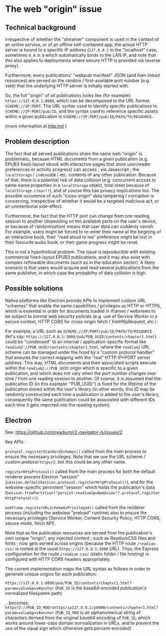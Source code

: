 # The web "origin" issue

## Technical background

Irrespective of whether the "streamer" component is used in the context of an online service, or of an offline self-contained app, the actual HTTP server is bound to a specific IP address (`127.0.0.1` in the "localhost" case, sometimes `0.0.0.0` which automatically binds to the LAN IP, and note that this also applies to deployments where secure HTTP is provided via reverse proxy).

Furthermore, every publications' "webpub manifest" JSON (and their linked resources) are served on the random / first-available port number (e.g. `3000`) that the underlying HTTP server is initially started with.

So, the full "origin" of *all* publications looks like (for example): `https://127.0.0.1:8080`, which can be decomposed to the URL format: `SCHEME://IP:PORT`. The URL syntax used to identify specific publications is: `SCHEME://IP:PORT/pub/ID`, and the syntax used to reference specific assets within a given publication is `SCHEME://IP:PORT/pub/ID/PATH/TO/RESOURCE`.

(more information at [http.md](http.md) )

## Problem description

The fact that all served publications share the same web "origin" is problematic, because HTML documents from a given publication (e.g. EPUB3 fixed-layout ebook with interactive pages that store user/reader preferences or activity progress) can access ; via Javascript ; the `localStorage` / `indexedDB` / etc. contents of any other publication. Because of that, there is a potential risk of data collision (e.g. concurrent access to same-name properties in a `localStorage` object, total reset because of `localStorage.clear()`), and of course this has privacy implications too. The possible occurence of such "cross-origin" data tampering / corruption is concerning, irrespective of whether it would be a targeted malicious act, or an unintentional side-effect.

Furthermore, the fact that the HTTP port can change from one reading session to another (depending on the available ports on the user's device, or because of randomization) means that user data can suddenly vanish. For example, users might be forced to re-enter their name at the begining of an interactive book, their "read aloud to me" preference might be lost in their favourite audio book, or their game progress might be reset.

This is not a hypothetical problem. The issue is reproducible with existing commercial fixed-layout EPUB3 publications, and it may also exist with complex reflowable documents (such as in the education sector). A likely scenario is that users would acquire and read several publications from the same publisher, in which case the probability of data collision is high.

## Possible solutions

Native platforms like Electron provide APIs to implement custom URL "schemes" that enable the same capabilities / privileges as HTTP or HTTPS, which is essential in order for documents loaded in iframes / webviews to be subject to normal web security policies (e.g. use of Service Worker in a secure context, HTTP CORS for cross-origin fetch / XmlHttpRequest, etc.).

For example, a URL such as `SCHEME://IP:PORT/pub/ID/PATH/TO/RESOURCE` (let's say: `https://127.0.0.1:3000/pub/PUB_UUID/contents/chapter1.html`) could be "condensed" to an internal / application-specific format like `readium2://PUB_UUID/contents/chapter1.html`, where the `readium2` URL scheme can be managed under the hood by a "custom protocol handler" that ensures the correct mapping with the "real" HTTP IP+PORT server address. This way, HTML documents and their associated scripts execute within the `readium2://PUB_UUID` origin which is specific to a given publication, and which does not vary when the port number changes over time / from one reading session to another. Of course, it is assumed that the publication ID (in this example: "PUB_UUID") is fixed for the lifetime of the publication stored within the user's library (in other words, this ID may be randomly constructed each time a publication is added to the user's library, consequently the same publication could be associated with different IDs each time it gets imported into the reading system).

## Electron

See: https://github.com/readium/r2-navigator-js/issues/2

Key APIs:

`protocol.registerStandardSchemes()` called from the main process to ensure the necessary privileges. Note that we use the URL scheme / custom protocol `httpsr2`, but this could be any other name.

`registerHttpProtocol()` called from the main process for both the default renderer process Electron "session" (`session.defaultSession.protocol.registerHttpProtocol()`), and for the webview-specific persistent "session" which holds the publication's data (`session.fromPartition("persist:readium2pubwebview").protocol.registerHttpProtocol()`).

`webFrame.registerURLSchemeAsPrivileged()` called from the renderer process (including the webview "preload" runtime) also to ensure the necessary privileges (Service Worker, Content Security Policy, HTTP CORS, secure mode, fetch API).

Note that as the publication resources are served from the publication's own unique "origin", any injected content ; such as ReadiumCSS files and fonts ; now gets served across origins (because the HTTP route `/readium-css/` is rooted at the usual `https://127.0.0.1:3000` URL). Thus, the Express configuration for the route `/readium-css/` (static folder / file hosting) is configured with HTTP CORS headers appropriately.

The current implementation maps the URL syntax as follows in order to generate unique origins for each publication:

`https://127.0.0.1:8000/pub/PUB_ID/contents/chapter1.html?param=value&p=v#anchor`
(`PUB_ID` is the base64-encoded publication's normalized filesystem path)

...becomes:
`httpsr2://PUB_ID_MOD/xhttps/ip127.0.0.1/p8000/contents/chapter1.html?param=value&p=v#anchor`
(`PUB_ID_MOD` is an alphanumerical string of characters derived from the original base64 encoding of `PUB_ID`, which works around lower-case domain normalization in URLs, and to prevent the use of the equal sign which otherwise gets percent-encoded)
